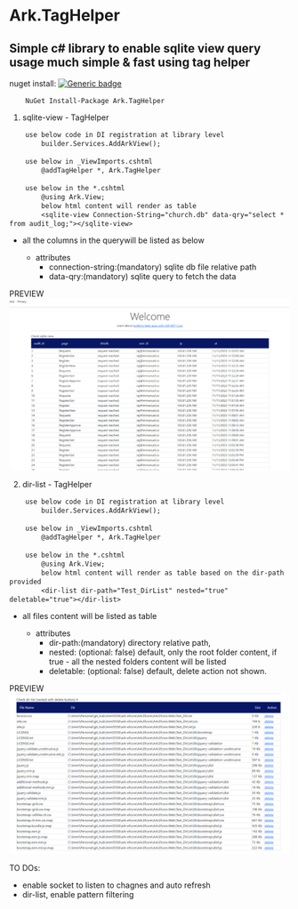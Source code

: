 # Ark.TagHelper

## Simple c# library to enable sqlite view query usage much simple & fast using tag helper

nuget install:
[![Generic badge](https://img.shields.io/nuget/v/ark.sqlite?color=green&label=nuget&style=for-the-badge)](https://www.nuget.org/packages/Ark.TagHelper)
````
    NuGet Install-Package Ark.TagHelper
````

1. sqlite-view - TagHelper

````
    use below code in DI registration at library level
        builder.Services.AddArkView();

    use below in _ViewImports.cshtml
        @addTagHelper *, Ark.TagHelper

    use below in the *.cshtml
        @using Ark.View;
        below html content will render as table
        <sqlite-view Connection-String="church.db" data-qry="select * from audit_log;"></sqlite-view>
````

- all the columns in the querywill be listed as below

    - attributes
        - connection-string:(mandatory) sqlite db file relative path
        - data-qry:(mandatory) sqlite query to fetch the data

PREVIEW
![sqlite-view preview](./sqlite-view-preview.PNG)

2. dir-list - TagHelper

````
    use below code in DI registration at library level
        builder.Services.AddArkView();

    use below in _ViewImports.cshtml
        @addTagHelper *, Ark.TagHelper

    use below in the *.cshtml
        @using Ark.View;
        below html content will render as table based on the dir-path provided
        <dir-list dir-path="Test_DirList" nested="true" deletable="true"></dir-list>
````

- all files content will be listed as table

    - attributes
        - dir-path:(mandatory) directory relative path,
        - nested: (optional: false) default, only the root folder content, if true - all the nested folders content will be listed
        - deletable: (optional: false) default, delete action not shown. 

PREVIEW
![sqlite-view preview](./dir-list-nested-delete-preview.png)

TO DOs:

- enable socket to listen to chagnes and auto refresh
- dir-list, enable pattern filtering
